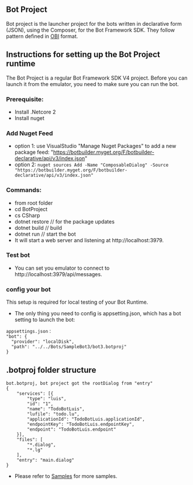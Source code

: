 ## Bot Project
Bot project is the launcher project for the bots written in declarative form (JSON), using the Composer, for the Bot Framework SDK. They follow pattern defined in [OBI](https://github.com/Microsoft/botframework-obi) format. 

## Instructions for setting up the Bot Project runtime
The Bot Project is a regular Bot Framework SDK V4 project. Before you can launch it from the emulator, you need to make sure you can run the bot. 

### Prerequisite:
* Install .Netcore 2
* Install nuget

### Add Nuget Feed
* option 1: use VisualStudio "Manage Nuget Packages" to add a new package feed: "https://botbuilder.myget.org/F/botbuilder-declarative/api/v3/index.json"
* option 2: `nuget sources Add -Name "ComposableDialog" -Source "https://botbuilder.myget.org/F/botbuilder-declarative/api/v3/index.json"`

### Commands:

* from root folder 
* cd BotProject
* cs CSharp
* dotnet restore // for the package updates
* dotnet build // build
* dotnet run // start the bot
* It will start a web server and listening at http://localhost:3979.

### Test bot
* You can set you emulator to connect to http://localhost:3979/api/messages.

### config your bot
This setup is required for local testing of your Bot Runtime. 
* The only thing you need to config is appsetting.json, which has a bot setting to launch the bot:

```
appsettings.json：
"bot": {
  "provider": "localDisk",
  "path": "../../Bots/SampleBot3/bot3.botproj"
}
```

## .botproj folder structure
```
bot.botproj, bot project got the rootDialog from "entry"
{
    "services": [{
        "type": "luis",
        "id": "1",
        "name": "TodoBotLuis",
        "lufile": "todo.lu",
        "applicationId": "TodoBotLuis.applicationId",
        "endpointKey": "TodoBotLuis.endpointKey",
        "endpoint": "TodoBotLuis.endpoint"
    }],
    "files": [
        "*.dialog",
        "*.lg"
    ],
    "entry": "main.dialog"
}
```
* Please refer to [Samples](https://github.com/Microsoft/BotFramework-Composer/tree/master/SampleBots) for more samples.
